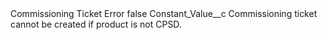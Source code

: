<?xml version="1.0" encoding="UTF-8"?>
<CustomMetadata xmlns="http://soap.sforce.com/2006/04/metadata" xmlns:xsi="http://www.w3.org/2001/XMLSchema-instance" xmlns:xsd="http://www.w3.org/2001/XMLSchema">
    <label>Commissioning Ticket Error</label>
    <protected>false</protected>
    <values>
        <field>Constant_Value__c</field>
        <value xsi:type="xsd:string">Commissioning ticket cannot be created if product is not CPSD.</value>
    </values>
</CustomMetadata>
